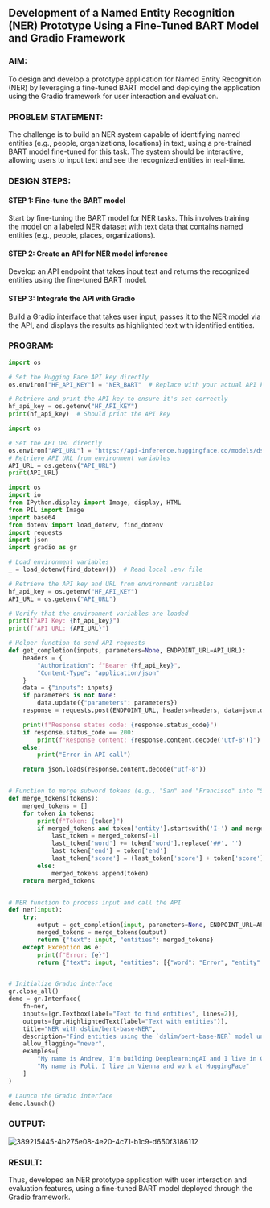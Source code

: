 ## Development of a Named Entity Recognition (NER) Prototype Using a Fine-Tuned BART Model and Gradio Framework

### AIM:
To design and develop a prototype application for Named Entity Recognition (NER) by leveraging a fine-tuned BART model and deploying the application using the Gradio framework for user interaction and evaluation.

### PROBLEM STATEMENT:
The challenge is to build an NER system capable of identifying named entities (e.g., people, organizations, locations) in text, using a pre-trained BART model fine-tuned for this task. The system should be interactive, allowing users to input text and see the recognized entities in real-time.

### DESIGN STEPS:

#### STEP 1: Fine-tune the BART model
Start by fine-tuning the BART model for NER tasks. This involves training the model on a labeled NER dataset with text data that contains named entities (e.g., people, places, organizations).

#### STEP 2: Create an API for NER model inference
Develop an API endpoint that takes input text and returns the recognized entities using the fine-tuned BART model.

#### STEP 3: Integrate the API with Gradio
Build a Gradio interface that takes user input, passes it to the NER model via the API, and displays the results as highlighted text with identified entities.

### PROGRAM:
```python
import os

# Set the Hugging Face API key directly
os.environ["HF_API_KEY"] = "NER_BART"  # Replace with your actual API key

# Retrieve and print the API key to ensure it's set correctly
hf_api_key = os.getenv("HF_API_KEY")
print(hf_api_key)  # Should print the API key

import os

# Set the API URL directly
os.environ["API_URL"] = "https://api-inference.huggingface.co/models/dslim/bert-base-NER"
# Retrieve API URL from environment variables
API_URL = os.getenv("API_URL")
print(API_URL)

import os
import io
from IPython.display import Image, display, HTML
from PIL import Image
import base64 
from dotenv import load_dotenv, find_dotenv
import requests
import json
import gradio as gr

# Load environment variables
_ = load_dotenv(find_dotenv())  # Read local .env file

# Retrieve the API key and URL from environment variables
hf_api_key = os.getenv("HF_API_KEY")
API_URL = os.getenv("API_URL")

# Verify that the environment variables are loaded
print(f"API Key: {hf_api_key}")
print(f"API URL: {API_URL}")

# Helper function to send API requests
def get_completion(inputs, parameters=None, ENDPOINT_URL=API_URL):
    headers = {
        "Authorization": f"Bearer {hf_api_key}",
        "Content-Type": "application/json"
    }
    data = {"inputs": inputs}
    if parameters is not None:
        data.update({"parameters": parameters})
    response = requests.post(ENDPOINT_URL, headers=headers, data=json.dumps(data))

    print(f"Response status code: {response.status_code}")
    if response.status_code == 200:
        print(f"Response content: {response.content.decode('utf-8')}")
    else:
        print("Error in API call")

    return json.loads(response.content.decode("utf-8"))


# Function to merge subword tokens (e.g., "San" and "Francisco" into "San Francisco")
def merge_tokens(tokens):
    merged_tokens = []
    for token in tokens:
        print(f"Token: {token}")
        if merged_tokens and token['entity'].startswith('I-') and merged_tokens[-1]['entity'].endswith(token['entity'][2:]):
            last_token = merged_tokens[-1]
            last_token['word'] += token['word'].replace('##', '')
            last_token['end'] = token['end']
            last_token['score'] = (last_token['score'] + token['score']) / 2
        else:
            merged_tokens.append(token)
    return merged_tokens


# NER function to process input and call the API
def ner(input):
    try:
        output = get_completion(input, parameters=None, ENDPOINT_URL=API_URL)
        merged_tokens = merge_tokens(output)
        return {"text": input, "entities": merged_tokens}
    except Exception as e:
        print(f"Error: {e}")
        return {"text": input, "entities": [{"word": "Error", "entity": str(e), "score": 1.0}]}


# Initialize Gradio interface
gr.close_all()
demo = gr.Interface(
    fn=ner,
    inputs=[gr.Textbox(label="Text to find entities", lines=2)],
    outputs=[gr.HighlightedText(label="Text with entities")],
    title="NER with dslim/bert-base-NER",
    description="Find entities using the `dslim/bert-base-NER` model under the hood!",
    allow_flagging="never",
    examples=[
        "My name is Andrew, I'm building DeeplearningAI and I live in California",
        "My name is Poli, I live in Vienna and work at HuggingFace"
    ]
)

# Launch the Gradio interface
demo.launch()
```

### OUTPUT:

![389215445-4b275e08-4e20-4c71-b1c9-d650f3186112](https://github.com/user-attachments/assets/8df72317-a0ec-4354-b943-4452533dd31f)

### RESULT:
Thus, developed an NER prototype application with user interaction and evaluation features, using a fine-tuned BART model deployed through the Gradio framework.
